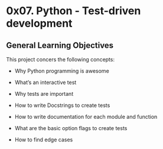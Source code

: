 # 0x07. Python - Test-driven development

## General Learning Objectives

This project concers the following concepts:

* Why Python programming is awesome

* What’s an interactive test

* Why tests are important

* How to write Docstrings to create tests

* How to write documentation for each module and function

* What are the basic option flags to create tests

* How to find edge cases
